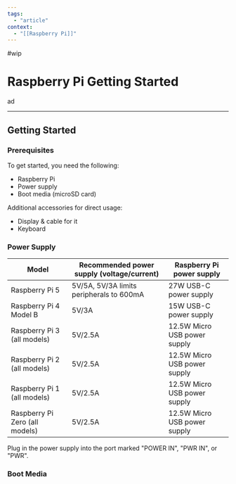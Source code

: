 ```yaml
---
tags:
  - "article"
context:
  - "[[Raspberry Pi]]"
---
```


#wip

# Raspberry Pi Getting Started

ad

---

## Getting Started

### Prerequisites

To get started, you need the following:

- Raspberry Pi
- Power supply
- Boot media (microSD card)

Additional accessories for direct usage:

- Display & cable for it
- Keyboard

### Power Supply

| Model                          | Recommended power supply (voltage/current) | Raspberry Pi power supply    |
| ------------------------------ | ------------------------------------------ | ---------------------------- |
| Raspberry Pi 5                 | 5V/5A, 5V/3A limits peripherals to 600mA   | 27W USB-C power supply       |
| Raspberry Pi 4 Model B         | 5V/3A                                      | 15W USB-C power supply       |
| Raspberry Pi 3 (all models)    | 5V/2.5A                                    | 12.5W Micro USB power supply |
| Raspberry Pi 2 (all models)    | 5V/2.5A                                    | 12.5W Micro USB power supply |
| Raspberry Pi 1 (all models)    | 5V/2.5A                                    | 12.5W Micro USB power supply |
| Raspberry Pi Zero (all models) | 5V/2.5A                                    | 12.5W Micro USB power supply |

Plug in the power supply into the port marked "POWER IN", "PWR IN", or "PWR".

### Boot Media

